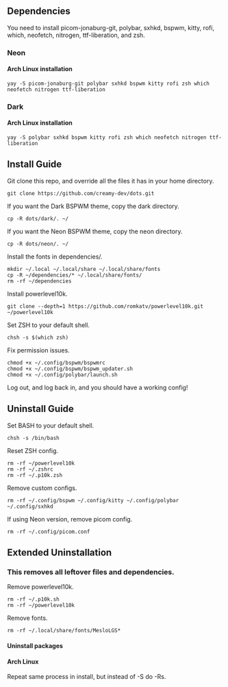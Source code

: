 ## Dependencies
You need to install picom-jonaburg-git, polybar, sxhkd, bspwm, kitty, rofi, which, neofetch, nitrogen, ttf-liberation, and zsh.
### Neon
#### Arch Linux installation
`yay -S picom-jonaburg-git polybar sxhkd bspwm kitty rofi zsh which neofetch nitrogen ttf-liberation`
### Dark
#### Arch Linux installation
`yay -S polybar sxhkd bspwm kitty rofi zsh which neofetch nitrogen ttf-liberation`
## Install Guide
Git clone this repo, and override all the files it has in your home directory.
```
git clone https://github.com/creamy-dev/dots.git
```
If you want the Dark BSPWM theme, copy the dark directory.
```
cp -R dots/dark/. ~/
```
If you want the Neon BSPWM theme, copy the neon directory.
```
cp -R dots/neon/. ~/
```
Install the fonts in dependencies/.
```
mkdir ~/.local ~/.local/share ~/.local/share/fonts
cp -R ~/dependencies/* ~/.local/share/fonts/
rm -rf ~/dependencies
```
Install powerlevel10k.
```
git clone --depth=1 https://github.com/romkatv/powerlevel10k.git ~/powerlevel10k
```
Set ZSH to your default shell.
```
chsh -s $(which zsh)
```
Fix permission issues.
```
chmod +x ~/.config/bspwm/bspwmrc
chmod +x ~/.config/bspwm/bspwm_updater.sh
chmod +x ~/.config/polybar/launch.sh
```
Log out, and log back in, and you should have a working config!
## Uninstall Guide
Set BASH to your default shell.
```
chsh -s /bin/bash
```
Reset ZSH config.
```
rm -rf ~/powerlevel10k
rm -rf ~/.zshrc
rm -rf ~/.p10k.zsh
```
Remove custom configs.
```
rm -rf ~/.config/bspwm ~/.config/kitty ~/.config/polybar ~/.config/sxhkd
```
If using Neon version, remove picom config.
```
rm -rf ~/.config/picom.conf
```
## Extended Uninstallation
### This removes all leftover files and dependencies.
Remove powerlevel10k.
```
rm -rf ~/.p10k.sh
rm -rf ~/powerlevel10k
```
Remove fonts. 
```
rm -rf ~/.local/share/fonts/MesloLGS*
```
#### Uninstall packages
#### Arch Linux
Repeat same process in install, but instead of -S do -Rs.
